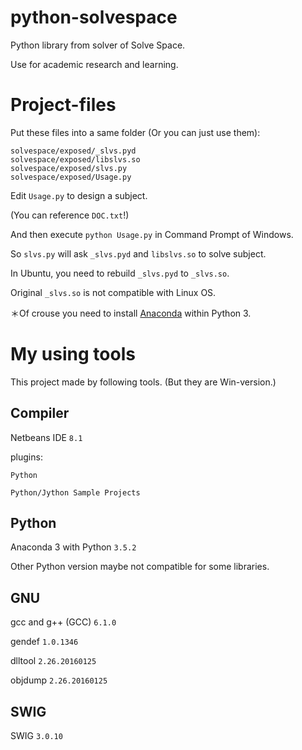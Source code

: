python-solvespace
=================

Python library from solver of Solve Space. 

Use for academic research and learning.

Project-files
=================

Put these files into a same folder (Or you can just use them):

````
solvespace/exposed/_slvs.pyd
solvespace/exposed/libslvs.so
solvespace/exposed/slvs.py
solvespace/exposed/Usage.py
````

Edit `Usage.py` to design a subject.

(You can reference `DOC.txt`!)

And then execute `python Usage.py` in Command Prompt of Windows.

So `slvs.py` will ask `_slvs.pyd` and `libslvs.so` to solve subject.

In Ubuntu, you need to rebuild `_slvs.pyd` to `_slvs.so`.

Original `_slvs.so` is not compatible with Linux OS.

＊Of crouse you need to install [Anaconda](https://www.continuum.io/downloads) within Python 3.

My using tools
=================

This project made by following tools. (But they are Win-version.)

Compiler
-------------

Netbeans IDE `8.1`

plugins:

````
Python

Python/Jython Sample Projects
````

Python
-------------

Anaconda 3 with Python `3.5.2`

Other Python version maybe not compatible for some libraries.

GNU
-------------

gcc and g++ (GCC) `6.1.0`

gendef `1.0.1346`

dlltool `2.26.20160125`

objdump `2.26.20160125`

SWIG
-------------

SWIG `3.0.10`